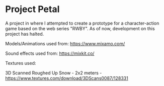 # Project Petal
 A project in where I attempted to create a prototype for a character-action game based on the web series "RWBY". As of now, development on this project has halted.

 Models/Animations used from:
https://www.mixamo.com/

Sound effects used from:
https://mixkit.co/

Textures used:

3D Scanned Roughed Up Snow - 2x2 meters - https://www.textures.com/download/3DScans0087/128331